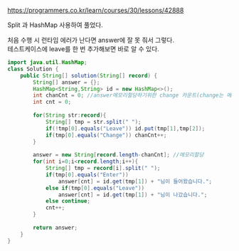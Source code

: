 https://programmers.co.kr/learn/courses/30/lessons/42888
  
  
  Split 과 HashMap 사용하여 풀었다.
  
  처음 수행 시 런타임 에러가 난다면 answer에 잘 못 줘서 그렇다.  
  테스트케이스에 leave를 한 번 추가해보면 바로 알 수 있다.
  
```java
import java.util.HashMap;
class Solution {
    public String[] solution(String[] record) {
        String[] answer = {};
        HashMap<String,String> id = new HashMap<>();
        int chanCnt = 0; //answer메모리할당하기위한 change 카운트(change는 메세지 x)
        int cnt = 0;
        
        for(String str:record){
            String[] tmp = str.split(" ");
            if(!tmp[0].equals("Leave")) id.put(tmp[1],tmp[2]);
            if(tmp[0].equals("Change")) chanCnt++;
        }
        
        answer = new String[record.length-chanCnt]; //메모리할당
        for(int i=0;i<record.length;i++){
            String[] tmp = record[i].split(" ");
            if(tmp[0].equals("Enter"))
                answer[cnt] = id.get(tmp[1]) + "님이 들어왔습니다.";
            else if(tmp[0].equals("Leave"))
                answer[cnt] = id.get(tmp[1]) + "님이 나갔습니다.";
            else continue;
            cnt++;
        }
        
        return answer;
    }
}
```
